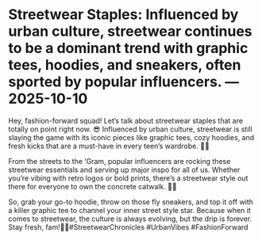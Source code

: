 # Streetwear Staples: Influenced by urban culture, streetwear continues to be a dominant trend with graphic tees, hoodies, and sneakers, often sported by popular influencers. — 2025-10-10

Hey, fashion-forward squad! Let’s talk about streetwear staples that are totally on point right now. 😎 Influenced by urban culture, streetwear is still slaying the game with its iconic pieces like graphic tees, cozy hoodies, and fresh kicks that are a must-have in every teen’s wardrobe. 🙌🏼

From the streets to the ‘Gram, popular influencers are rocking these streetwear essentials and serving up major inspo for all of us. Whether you’re vibing with retro logos or bold prints, there’s a streetwear style out there for everyone to own the concrete catwalk. 👟💥

So, grab your go-to hoodie, throw on those fly sneakers, and top it off with a killer graphic tee to channel your inner street style star. Because when it comes to streetwear, the culture is always evolving, but the drip is forever. Stay fresh, fam!✌🏼#StreetwearChronicles #UrbanVibes #FashionForward